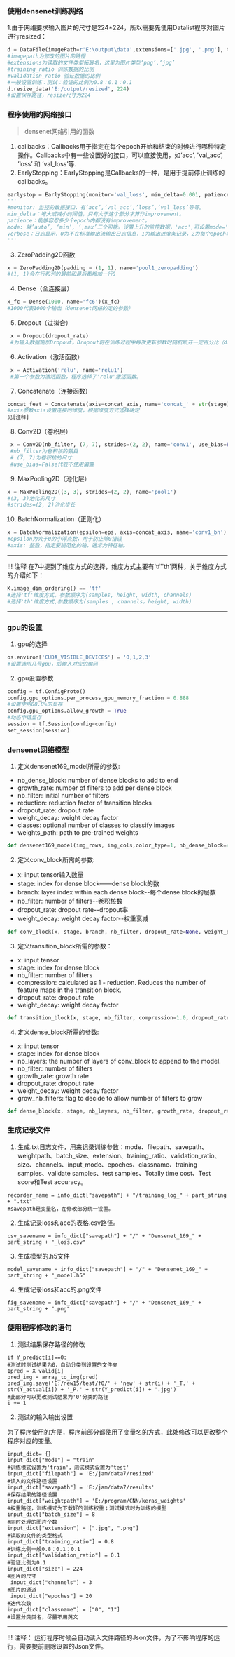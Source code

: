 ### 使用densenet训练网络
1.由于网络要求输入图片的尺寸是224*224，所以需要先使用Datalist程序对图片进行resized：
 ```python
 d = DataFile(imagePath=r'E:\output\data',extensions=['.jpg', '.png'], training_ratio=0.8, validation_ratio=0.1)
 #imagepath为修改的图片的路径
 #extensions为读取的文件类型拓展名，这里为图片类型‘png’.‘jpg’
 #training_ratio 训练数据的比例
 #validation_ratio 验证数据的比例
 #一般设置训练：测试：验证的比例为0.8：0.1：0.1
 d.resize_data('E:/output/resized', 224)
 #设置保存路径，resize尺寸为224
 ```
 ### 程序使用的网络接口
> densenet网络引用的函数
1. callbacks：Callbacks用于指定在每个epoch开始和结束的时候进行哪种特定操作。Callbacks中有一些设置好的接口，可以直接使用，如’acc’, 'val_acc’, ’loss’ 和 ’val_loss’等.
2. EarlyStopping：EarlyStopping是Callbacks的一种，是用于提前停止训练的callbacks。
  ```python
  earlystop = EarlyStopping(monitor='val_loss', min_delta=0.001, patience=20, verbose=0, mode='auto', baseline=None)
'''
  #monitor: 监控的数据接口，有’acc’,’val_acc’,’loss’,’val_loss’等等。
  min_delta：增大或减小的阈值，只有大于这个部分才算作improvement。
  patience：能够容忍多少个epoch内都没有improvement。
  mode: 就’auto’, ‘min’, ‘,max’三个可能。设置上升的监控数据，'acc',可设置mode='max'
  verbose：日志显示，0为不在标准输出流输出日志信息，1为输出进度条记录，2为每个epoch输出一行记录 
''' 
 ```
 3. ZeroPadding2D函数
  ```python
 x = ZeroPadding2D(padding = (1, 1), name='pool1_zeropadding')
 #(1, 1)会在行和列的最前和最后都增加一行0
  ```
  4. Dense（全连接层）
  ```python
x_fc = Dense(1000, name='fc6')(x_fc)
#1000代表1000个输出（densenet网络的定的参数）
  ``` 
  5. Dropout（过拟合）
```python
 x = Dropout(dropout_rate)
 #为输入数据施加Dropout。Dropout将在训练过程中每次更新参数时随机断开一定百分比（dropout_rate(0~1))）的输入神经元连接，Dropout层用于防止过拟合。
``` 
  6. Activation（激活函数）
```python
 x = Activation('relu', name='relu1')
 #第一个参数为激活函数，程序选择了'relu'激活函数。
```
  7. Concatenate（连接函数）
  ```python
concat_feat = Concatenate(axis=concat_axis, name='concat_' + str(stage) + '_' + str(branch))([concat_feat, x])
#axis参数axis设置连接的维度，根据维度方式选择确定
见[注释]
```
8. Conv2D（卷积层）
```python
 x = Conv2D(nb_filter, (7, 7), strides=(2, 2), name='conv1', use_bias=False)
 #nb_filter为卷积核的数目
 # (7, 7)为卷积核的尺寸
 #use_bias=False代表不使用偏置
```
9. MaxPooling2D（池化层）
```python
x = MaxPooling2D((3, 3), strides=(2, 2), name='pool1')
#(3, 3)池化的尺寸
#strides=(2, 2)池化步长
```
10. BatchNormalization（正则化）
```python
x = BatchNormalization(epsilon=eps, axis=concat_axis, name='conv1_bn')
#epsilon为大于0的小浮点数，用于防止除0错误
#axis: 整数，指定要规范化的轴，通常为特征轴。
```

---

!!! 注释
在7中提到了维度方式的选择，维度方式主要有'tf''th'两种，关于维度方式的介绍如下：
```python
K.image_dim_ordering() == 'tf'
#选择'tf'维度方式，参数顺序为(samples, height, width, channels)
#选择'th'维度方式,参数顺序为(samples , channels，height, width)
```

---

 ### gpu的设置
 1. gpu的选择
 ```python
 os.environ['CUDA_VISIBLE_DEVICES'] = '0,1,2,3'
#设置选用几号gpu，后输入对应的编码
 ```
 2. gpu设置参数
  ```python
  config = tf.ConfigProto()
config.gpu_options.per_process_gpu_memory_fraction = 0.888     
#设置使用88.8%的显存
config.gpu_options.allow_growth = True
#动态申请显存
session = tf.Session(config=config)
set_session(session)
 ```
### densenet网络模型

1. 定义densenet169_model所需的参数:
- nb_dense_block: number of dense blocks to add to end
- growth_rate: number of filters to add per dense block
-  nb_filter: initial number of filters
-  reduction: reduction factor of transition blocks
-  dropout_rate: dropout rate
-  weight_decay: weight decay factor
-  classes: optional number of classes to classify images
- weights_path: path to pre-trained weights
```python
def densenet169_model(img_rows, img_cols,color_type=1, nb_dense_block=4, growth_rate=32, nb_filter=64, reduction=0.5, dropout_rate=0, weight_decay=1e-4, num_classes=None, weights_path=None, info_dict={})：
```
2. 定义conv_block所需的参数:
-  x: input tensor输入数量
-  stage: index for dense block——dense block的数
- branch: layer index within each dense block--每个dense block的层数
- nb_filter: number of filters--卷积核数
- dropout_rate: dropout rate--dropout率
- weight_decay: weight decay factor--权重衰减
```python
def conv_block(x, stage, branch, nb_filter, dropout_rate=None, weight_decay=1e-4):
```
3. 定义transition_block所需的参数：
- x: input tensor
- stage: index for dense block
- nb_filter: number of filters
- compression: calculated as 1 - reduction. Reduces the number of feature maps in the transition block.
- dropout_rate: dropout rate
- weight_decay: weight decay factor
```python
def transition_block(x, stage, nb_filter, compression=1.0, dropout_rate=None, weight_decay=1E-4):
```
4. 定义dense_block所需的参数:
- x: input tensor
- stage: index for dense block
-  nb_layers: the number of layers of conv_block to append to the model.
-  nb_filter: number of filters
-  growth_rate: growth rate
-  dropout_rate: dropout rate
- weight_decay: weight decay factor
- grow_nb_filters: flag to decide to allow number of filters to grow
```python
def dense_block(x, stage, nb_layers, nb_filter, growth_rate, dropout_rate=None, weight_decay=1e-4, grow_nb_filters=True):
```
### 生成记录文件
1. 生成.txt日志文件，用来记录训练参数：mode、filepath、savepath、weightpath、batch_size、extension、training_ratio、validation_ratio、size、channels、input_mode、epoches、classname、training samples、validate samples、test samples、Totally time cost、Test score和Test accuracy。

```
recorder_name = info_dict["savepath"] + "/training_log_" + part_string + ".txt"
#savepath是变量名，在修改部分统一设置。
```
2. 生成记录loss和acc的表格.csv路径。

```
csv_savename = info_dict["savepath"] + "/" + "Densenet_169_" + part_string + "_loss.csv"
```
3. 生成模型的.h5文件

```
model_savename = info_dict["savepath"] + "/" + "Densenet_169_" + part_string + "_model.h5"
```
4. 生成记录loss和acc的.png文件

```
fig_savename = info_dict["savepath"] + "/" + "Densenet_169_" + part_string + ".png"
```



### 使用程序修改的语句
1. 测试结果保存路径的修改
```
if Y_predict[i]==0:
#测试时测试结果为0，自动分类到设置的文件夹
1pred = X_valid[i]
pred_img = array_to_img(pred)
pred_img.save('E:/new15/test/f0/' + 'new' + str(i) + '_T.' + str(Y_actual[i]) + '_P.' + str(Y_predict[i]) + '.jpg')
#此部分可以更改测试结果为'0'分类的路径
i += 1
```
2. 测试的输入输出设置

为了程序使用的方便，程序前部分都使用了变量名的方式，此处修改可以更改整个程序对应的变量。
```
input_dict= {}
input_dict["mode"] = "train" 
#训练模式设置为'train'，测试模式设置为'test'
input_dict["filepath"] = 'E:/jam/data7/resized'
#读入的文件路径设置
input_dict["savepath"] = 'E:/jam/data7/results'
#保存结果的路径设置
input_dict["weightpath"] = 'E:/program/CNN/keras_weights'
#权重路径，训练模式为下载好的训练权重；测试模式时为训练的模型
input_dict["batch_size"] = 8 
#同时处理的图片个数
input_dict["extension"] = [".jpg", ".png"]
#读取的文件的类型格式
input_dict["training_ratio"] = 0.8  
#训练比例一般0.8：0.1：0.1
input_dict["validation_ratio"] = 0.1
#验证比例为0.1
input_dict["size"] = 224  
#图片的尺寸
 input_dict["channels"] = 3  
#图片的通道
 input_dict["epoches"] = 20  
#迭代次数
input_dict["classname"] = ["0", "1"]
#设置分类类名，尽量不用英文
```

---
!!! 注释：
运行程序时候会自动读入文件路径的Json文件，为了不影响程序的运行，需要提前删除设置的Json文件。







